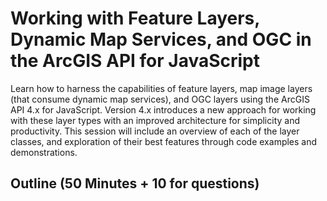 
# Working with Feature Layers, Dynamic Map Services, and OGC in the ArcGIS API for JavaScript

Learn how to harness the capabilities of feature layers, map image layers (that consume dynamic map services), and OGC layers using the ArcGIS API 4.x for JavaScript. Version 4.x introduces a new approach for working with these layer types with an improved architecture for simplicity and productivity. This session will include an overview of each of the layer classes, and exploration of their best features through code examples and demonstrations.

## Outline (50 Minutes + 10 for questions)
